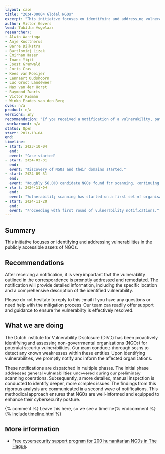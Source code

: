```yaml
---
layout: case  
title: "2024-00004 Global NGOs"
excerpt: "This initiative focuses on identifying and addressing vulnerabilities in the publicly accessible assets of NGOs."
author: Victor Gevers
lead: Tabitha Vogelaar
researchers:
- Alwin Warringa
- Anje Knottnerus
- Barre Dijkstra
- Bartlomiej Lizak
- Emirhan Baser
- Inanc Yigit
- Joost Grunwald
- Joris Cras
- Kees van Poeijer
- Lennaert Oudshoorn
- Luc Groot Landeweer
- Max van der Horst
- Raymond Zwarts
- Victor Pasman
- Winko Erades van den Berg
cves: n/a
product: n/a
versions: any
recommendation: "If you received a notification of a vulnerability, patch your system with the information provided in this notification."
-workaround: n/a
status: Open
start: 2023-10-04
end:
timeline:
- start: 2023-10-04
  end:
  event: "Case started"
- start: 2024-03-01
  end:
  event: "Discovery of NGOs and their domains started."
- start: 2024-09-31
  end:
  event: "Roughly 56.000 candidate NGOs found for scanning, continuing discovery."
- start: 2024-11-04
  end: 
  event: "Vulnerability scanning has started on a first set of organisations."
- start: 2024-11-20
  end:
  event: "Proceeding with first round of vulnerability notifications."
---
```


## Summary
This initiative focuses on identifying and addressing vulnerabilities in the publicly accessible assets of NGOs.

## Recommendations
After receiving a notification, it is very important that the vulnerability outlined in the correspondence is promptly addressed and remediated. The notification will provide detailed information, including the specific location and a comprehensive description of the identified vulnerability.

Please do not hesitate to reply to this email if you have any questions or need help with the mitigation process. Our team can readily offer support and guidance to ensure the vulnerability is effectively resolved.
 
## What we are doing
The Dutch Institute for Vulnerability Disclosure (DIVD) has been proactively identifying and assessing non-governmental organizations (NGOs) for potential security vulnerabilities. Our team conducts thorough scans to detect any known weaknesses within these entities. Upon identifying vulnerabilities, we promptly notify and inform the affected organizations.

These notifications are dispatched in multiple phases. The initial phase addresses general vulnerabilities uncovered during our preliminary scanning operations. Subsequently, a more detailed, manual inspection is conducted to identify deeper, more complex issues. The findings from this rigorous analysis are communicated in a second wave of notifications. This methodical approach ensures that NGOs are well-informed and equipped to enhance their cybersecurity posture.
 
{% comment %}  Leave this here, so we see a timeline{% endcomment %}
{% include timeline.html %}
 
## More information
* [Free cybersecurity support program for 200 humanitarian NGOs in The Hague](https://thehague.com/partners/en/news/free-cybersecurity-support-program-200-humanitarian-ngos-the-hague).
